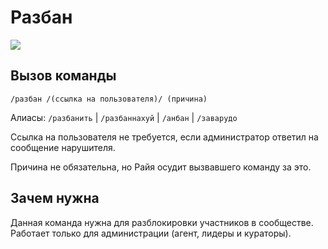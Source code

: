# Разбан

![](https://img.shields.io/badge/тип_команды-административная-red?style=for-the-badge)

## Вызов команды

`/разбан /(ссылка на пользователя)/ (причина)`

Алиасы: `/разбанить` | `/разбаннахуй` | `/анбан` | `/заварудо`

Ссылка на пользователя не требуется, если администратор ответил на сообщение нарушителя.

Причина не обязательна, но Райя осудит вызвавшего команду за это.

## Зачем нужна

Данная команда нужна для разблокировки участников в сообществе. Работает только для администрации (агент, лидеры и кураторы).
